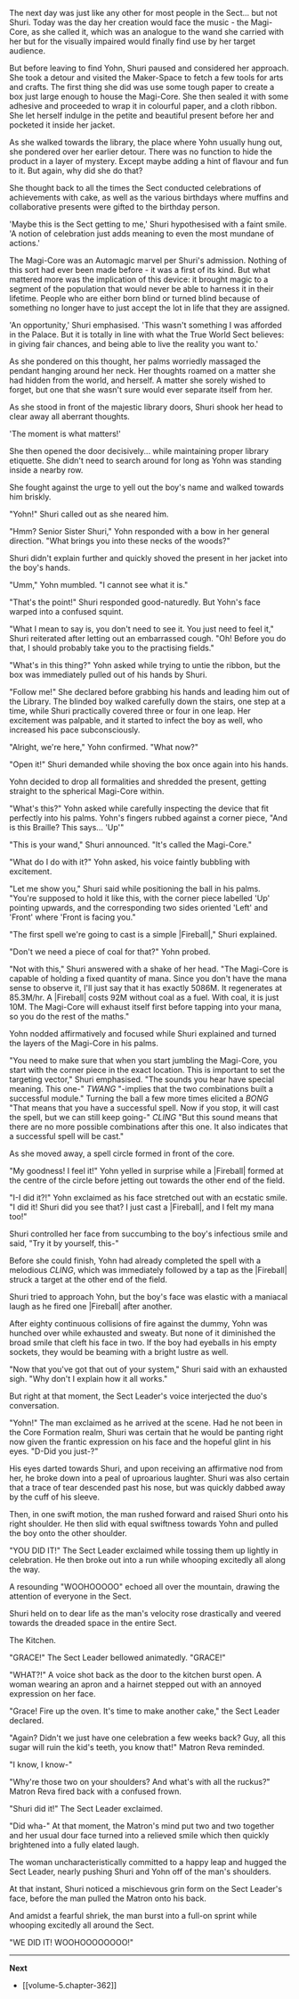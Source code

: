 
The next day was just like any other for most people in the Sect... but not Shuri. Today was the day her creation would face the music - the Magi-Core, as she called it, which was an analogue to the wand she carried with her but for the visually impaired would finally find use by her target audience.

But before leaving to find Yohn, Shuri paused and considered her approach. She took a detour and visited the Maker-Space to fetch a few tools for arts and crafts. The first thing she did was use some tough paper to create a box just large enough to house the Magi-Core. She then sealed it with some adhesive and proceeded to wrap it in colourful paper, and a cloth ribbon. She let herself indulge in the petite and beautiful present before her and pocketed it inside her jacket.

As she walked towards the library, the place where Yohn usually hung out, she pondered over her earlier detour. There was no function to hide the product in a layer of mystery. Except maybe adding a hint of flavour and fun to it. But again, why did she do that?

She thought back to all the times the Sect conducted celebrations of achievements with cake, as well as the various birthdays where muffins and collaborative presents were gifted to the birthday person.

'Maybe this is the Sect getting to me,' Shuri hypothesised with a faint smile. 'A notion of celebration just adds meaning to even the most mundane of actions.'

The Magi-Core was an Automagic marvel per Shuri's admission. Nothing of this sort had ever been made before - it was a first of its kind. But what mattered more was the implication of this device: it brought magic to a segment of the population that would never be able to harness it in their lifetime. People who are either born blind or turned blind because of something no longer have to just accept the lot in life that they are assigned.

'An opportunity,' Shuri emphasised. 'This wasn't something I was afforded in the Palace. But it is totally in line with what the True World Sect believes: in giving fair chances, and being able to live the reality you want to.'

As she pondered on this thought, her palms worriedly massaged the pendant hanging around her neck. Her thoughts roamed on a matter she had hidden from the world, and herself. A matter she sorely wished to forget, but one that she wasn't sure would ever separate itself from her.

As she stood in front of the majestic library doors, Shuri shook her head to clear away all aberrant thoughts.

'The moment is what matters!'

She then opened the door decisively... while maintaining proper library etiquette. She didn't need to search around for long as Yohn was standing inside a nearby row.

She fought against the urge to yell out the boy's name and walked towards him briskly.

"Yohn!" Shuri called out as she neared him.

"Hmm? Senior Sister Shuri," Yohn responded with a bow in her general direction. "What brings you into these necks of the woods?"

Shuri didn't explain further and quickly shoved the present in her jacket into the boy's hands.

"Umm," Yohn mumbled. "I cannot see what it is."

"That's the point!" Shuri responded good-naturedly. But Yohn's face warped into a confused squint.

"What I mean to say is, you don't need to see it. You just need to feel it," Shuri reiterated after letting out an embarrassed cough. "Oh! Before you do that, I should probably take you to the practising fields."

"What's in this thing?" Yohn asked while trying to untie the ribbon, but the box was immediately pulled out of his hands by Shuri.

"Follow me!" She declared before grabbing his hands and leading him out of the Library. The blinded boy walked carefully down the stairs, one step at a time, while Shuri practically covered three or four in one leap. Her excitement was palpable, and it started to infect the boy as well, who increased his pace subconsciously.

"Alright, we're here," Yohn confirmed. "What now?"

"Open it!" Shuri demanded while shoving the box once again into his hands.

Yohn decided to drop all formalities and shredded the present, getting straight to the spherical Magi-Core within.

"What's this?" Yohn asked while carefully inspecting the device that fit perfectly into his palms. Yohn's fingers rubbed against a corner piece, "And is this Braille? This says... 'Up'"

"This is your wand," Shuri announced. "It's called the Magi-Core."

"What do I do with it?" Yohn asked, his voice faintly bubbling with excitement.

"Let me show you," Shuri said while positioning the ball in his palms. "You're supposed to hold it like this, with the corner piece labelled 'Up' pointing upwards, and the corresponding two sides oriented 'Left' and 'Front' where 'Front is facing you."

"The first spell we're going to cast is a simple |Fireball|," Shuri explained.

"Don't we need a piece of coal for that?" Yohn probed.

"Not with this," Shuri answered with a shake of her head. "The Magi-Core is capable of holding a fixed quantity of mana. Since you don't have the mana sense to observe it, I'll just say that it has exactly 5086M. It regenerates at 85.3M/hr. A |Fireball| costs 92M without coal as a fuel. With coal, it is just 10M. The Magi-Core will exhaust itself first before tapping into your mana, so you do the rest of the maths."

Yohn nodded affirmatively and focused while Shuri explained and turned the layers of the Magi-Core in his palms.

"You need to make sure that when you start jumbling the Magi-Core, you start with the corner piece in the exact location. This is important to set the targeting vector," Shuri emphasised. "The sounds you hear have special meaning. This one-" *TWANG* "-implies that the two combinations built a successful module." Turning the ball a few more times elicited a *BONG* "That means that you have a successful spell. Now if you stop, it will cast the spell, but we can still keep going-" *CLING* "But this sound means that there are no more possible combinations after this one. It also indicates that a successful spell will be cast."

As she moved away, a spell circle formed in front of the core.

"My goodness! I feel it!" Yohn yelled in surprise while a |Fireball| formed at the centre of the circle before jetting out towards the other end of the field.

"I-I did it?!" Yohn exclaimed as his face stretched out with an ecstatic smile. "I did it! Shuri did you see that? I just cast a |Fireball|, and I felt my mana too!"

Shuri controlled her face from succumbing to the boy's infectious smile and said, "Try it by yourself, this-"

Before she could finish, Yohn had already completed the spell with a melodious *CLING*, which was immediately followed by a tap as the |Fireball| struck a target at the other end of the field.

Shuri tried to approach Yohn, but the boy's face was elastic with a maniacal laugh as he fired one |Fireball| after another.

After eighty continuous collisions of fire against the dummy, Yohn was hunched over while exhausted and sweaty. But none of it diminished the broad smile that cleft his face in two. If the boy had eyeballs in his empty sockets, they would be beaming with a bright lustre as well.

"Now that you've got that out of your system," Shuri said with an exhausted sigh. "Why don't I explain how it all works."

But right at that moment, the Sect Leader's voice interjected the duo's conversation.

"Yohn!" The man exclaimed as he arrived at the scene. Had he not been in the Core Formation realm, Shuri was certain that he would be panting right now given the frantic expression on his face and the hopeful glint in his eyes. "D-Did you just-?"

His eyes darted towards Shuri, and upon receiving an affirmative nod from her, he broke down into a peal of uproarious laughter. Shuri was also certain that a trace of tear descended past his nose, but was quickly dabbed away by the cuff of his sleeve.

Then, in one swift motion, the man rushed forward and raised Shuri onto his right shoulder. He then slid with equal swiftness towards Yohn and pulled the boy onto the other shoulder.

"YOU DID IT!" The Sect Leader exclaimed while tossing them up lightly in celebration. He then broke out into a run while whooping excitedly all along the way.

A resounding "WOOHOOOOO" echoed all over the mountain, drawing the attention of everyone in the Sect.

Shuri held on to dear life as the man's velocity rose drastically and veered towards the dreaded space in the entire Sect.

The Kitchen.

"GRACE!" The Sect Leader bellowed animatedly. "GRACE!"

"WHAT?!" A voice shot back as the door to the kitchen burst open. A woman wearing an apron and a hairnet stepped out with an annoyed expression on her face.

"Grace! Fire up the oven. It's time to make another cake," the Sect Leader declared.

"Again? Didn't we just have one celebration a few weeks back? Guy, all this sugar will ruin the kid's teeth, you know that!" Matron Reva reminded.

"I know, I know-"

"Why're those two on your shoulders? And what's with all the ruckus?" Matron Reva fired back with a confused frown.

"Shuri did it!" The Sect Leader exclaimed.

"Did wha-" At that moment, the Matron's mind put two and two together and her usual dour face turned into a relieved smile which then quickly brightened into a fully elated laugh.

The woman uncharacteristically committed to a happy leap and hugged the Sect Leader, nearly pushing Shuri and Yohn off of the man's shoulders.

At that instant, Shuri noticed a mischievous grin form on the Sect Leader's face, before the man pulled the Matron onto his back.

And amidst a fearful shriek, the man burst into a full-on sprint while whooping excitedly all around the Sect.

"WE DID IT! WOOHOOOOOOOO!"

____

**Next**
* [[volume-5.chapter-362]]